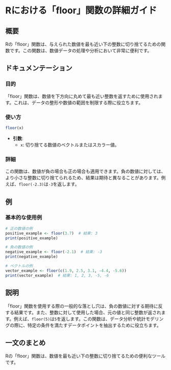 <!--
Meta Description: # Rにおける「floor」関数の詳細ガイド ## 概要 Rの「floor」関数は、与えられた数値を最も近い下の整数に切り捨てるための関数です。この関数は、数値データの処理や分析において非常に便利です。 ## ドキュメンテーション ### 目的 「floor」関数は、数値を下方向に丸めて最も近い整数...
Meta Keywords: floor, 関数は, この関数は, print, 例えば
-->

# Rにおける「floor」関数の詳細ガイド

## 概要
Rの「floor」関数は、与えられた数値を最も近い下の整数に切り捨てるための関数です。この関数は、数値データの処理や分析において非常に便利です。

## ドキュメンテーション
### 目的
「floor」関数は、数値を下方向に丸めて最も近い整数を返すために使用されます。これは、データの整形や数値の範囲を制限する際に役立ちます。

### 使い方
```R
floor(x)
```
- **引数**:
  - `x`: 切り捨てる数値のベクトルまたはスカラー値。

### 詳細
この関数は、数値が負の場合も正の場合も適用できます。負の数値に対しては、より小さな整数に切り捨てられるため、結果は期待と異なることがあります。例えば、`floor(-2.3)`は`-3`を返します。

## 例
### 基本的な使用例
```R
# 正の数値の例
positive_example <- floor(3.7)  # 結果: 3
print(positive_example)

# 負の数値の例
negative_example <- floor(-2.1)  # 結果: -3
print(negative_example)

# ベクトルの例
vector_example <- floor(c(1.9, 2.5, 3.1, -4.4, -5.6))
print(vector_example)  # 結果: 1, 2, 3, -5, -6
```

## 説明
「floor」関数を使用する際の一般的な落とし穴は、負の数値に対する期待に反する結果です。また、整数に対して使用した場合、元の値と同じ整数が返されます。例えば、`floor(5)`は`5`を返します。この関数は、データ分析や統計モデリングの際に、特定の条件を満たすデータポイントを抽出するために役立ちます。

## 一文のまとめ
Rの「floor」関数は、数値を最も近い下の整数に切り捨てるための便利なツールです。